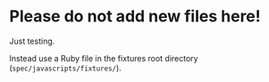 # Please do not add new files here!

Just testing.

Instead use a Ruby file in the fixtures root directory (`spec/javascripts/fixtures/`).
